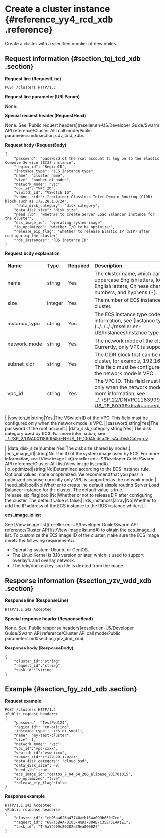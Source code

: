 # Create a cluster instance {#reference_yy4_rcd_xdb .reference}

Create a cluster with a specified number of new nodes.

## Request information {#section_tqj_tcd_xdb .section}

**Request line \(RequestLine\)**

``` {#codeblock_1py_s7y_nmj}
POST /clusters HTTP/1.1
```

**Request line parameter \(URI Param\)**

None.

**Special request header \(RequestHead\)**

None. See [Public request headers](reseller.en-US/Developer Guide/Swarm API reference/Cluster API call mode/Public parameters.md#section_cdv_4nd_xdb).

**Request body \(RequestBody\)**

``` {#codeblock_hw5_67t_ed7}
{
    "password": "password of the root account to log on to the Elastic Compute Service (ECS) instance",
    "region_id": "RegionID",
    "instance_type": "ECS instance type",
    "name": "cluster name",
    "size": "number of nodes",
    "network_mode": "vpc",
    "vpc_id": "VPC_ID",
    "vswitch_id": "VSwitch ID",
    "subnet_cidr": "container Classless Inter-Domain Routing (CIDR) block such as 172.28.1.0/24",
     "data_disk_category": "disk category",
    "data_disk_size": "disk size",
    "need_slb": "whether to create Server Load Balancer instance for the cluster",
    "ecs_image_id": "operating system image",
    "io_optimized": "whether I/O to be optimized",
    "release_eip_flag": "whether to release Elastic IP (EIP) after configuring the cluster"
    "rds_instances": "RDS instance ID"
}
```

**Request body explanation**

|Name|Type|Required|Description|
|:---|:---|:-------|:----------|
|name|string|Yes|The cluster name, which can contain uppercase English letters, lowercase English letters, Chinese characters, numbers, and hyphens \(-\).|
|size|integer|Yes|The number of ECS instances in the cluster.|
|instance\_type|string|Yes|The ECS instance type code. For more information, see [Instance type families](../../../../reseller.en-US/Instances/Instance type families.md#).|
|network\_mode|string|Yes|The network mode of the cluster. Currently, only VPC is supported.|
|subnet\_cidr|string|Yes|The CIDR block that can be used by the cluster, for example, 192.168.24.0/22. This field must be configured only when the network mode is VPC.|
|vpc\_id|string|Yes| The VPC ID. This field must be configured only when the network mode is VPC. For more information, see [../../SP\_22/DNVPC11839992/EN-US\_TP\_80559.dita\#concept\_sgp\_twv\_dgb](../../SP_22/DNVPC11839992/EN-US_TP_80559.dita#concept_sgp_twv_dgb).

 |
|vswitch\_id|string|Yes.|The VSwitch ID of the VPC. This field must be configured only when the network mode is VPC.|
|password|string|Yes|The password of the root account.|
|data\_disk\_category|string|Yes| The disk category used by ECS. For more information, see [../../SP\_2/DNA0011860945/EN-US\_TP\_10045.dita\#EcsApiDiskCategroy](../../SP_2/DNA0011860945/EN-US_TP_10045.dita#EcsApiDiskCategroy).

 |
|data\_disk\_size|number|Yes|The disk size shared by nodes.|
|ecs\_image\_id|string|No|The ID of the system image used by ECS. For more information, see [View image list](reseller.en-US/Developer Guide/Swarm API reference/Cluster API list/View image list.md#).|
|io\_optimized|string|No|Determined according to the ECS instance rule. Optional values: none or optimized. We recommend that you pass in optimized because currently only VPC is supported as the network mode.|
|need\_slb|bool|No|Whether to create the default simple routing Server Load Balancer instance for the cluster. The default value is true.|
|release\_eip\_flag|bool|No|Whether or not to release EIP after configuring the cluster. The default value is false.|
|rds\_instances|array|No|Whether to add the IP address of the ECS instance to the RDS instance whitelist.|

**ecs\_image\_id list**

See [View image list](reseller.en-US/Developer Guide/Swarm API reference/Cluster API list/View image list.md#) to obtain the ecs\_image\_id list. To customize the ECS image ID of the cluster, make sure the ECS image meets the following requirements:

-   Operating system: Ubuntu or CentOS.
-   The Linux Kernel is 3.18 version or later, which is used to support overlayfs and overlay network.
-   The /etc/docker/key.json file is deleted from the image.

## Response information {#section_yzv_wdd_xdb .section}

**Response line \(ResponseLine\)**

``` {#codeblock_6wf_jdo_lsc}
HTTP/1.1 202 Accepted
```

**Special response header \(ResponseHead\)**

None. See [Public response headers](reseller.en-US/Developer Guide/Swarm API reference/Cluster API call mode/Public parameters.md#section_qdv_4nd_xdb).

**Response body \(ResponseBody\)**

``` {#codeblock_kxi_qfo_z4j}
{
    "cluster_id":"string",
    "request_id":"string",
    "task_id":"string"
}
```

## Example {#section_fgy_zdd_xdb .section}

**Request example**

``` {#codeblock_yv1_6ua_yg6}
POST /clusters HTTP/1.1
<Public request headers>
{
    "password": "TestPwd124",
    "region_id": "cn-beijing",
    "instance_type": "ecs.n1.small",
    "name": "my-test-cluster",
    "size": 1,
    "network_mode": "vpc",
    "vpc_id":"vpc-xxxx",
    "vswitch_id":"vsw-xxxx",
    "subnet_cidr":"172.28.1.0/24",
    "data_disk_category": "cloud_ssd",
    "data_disk_size": 40,
    "need_slb":true,
    "ecs_image_id":"centos_7_04_64_20G_alibase_201701015",
    "io_optimized":"true",
    "release_eip_flag":false
}
```

**Response example**

``` {#codeblock_ccp_qb9_ohs}
HTTP/1.1 202 Accepted
<Public response headers>
{
    "cluster_id": "cb95aa626a47740afbf6aa099b650d7ce",
    "request_id": "687C5BAA-D103-4993-884B-C35E4314A1E1",
    "task_id": "T-5a54309c80282e39ea00002f"
}
```

